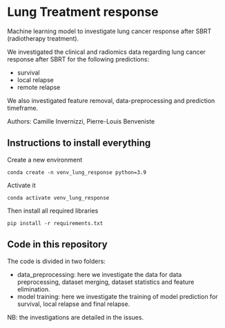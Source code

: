 # Lung Treatment response

Machine learning model to investigate lung cancer response after SBRT (radiotherapy treatment). 

We investigated the clinical and radiomics data regarding lung cancer response after SBRT for the following predictions: 
- survival
- local relapse
- remote relapse

We also investigated feature removal, data-preprocessing and prediction timeframe. 

Authors: Camille Invernizzi, Pierre-Louis Benveniste

## Instructions to install everything

Create a new environment

```console
conda create -n venv_lung_response python=3.9
```

Activate it
```console
conda activate venv_lung_response
```

Then install all required libraries
```console
pip install -r requirements.txt
``` 

## Code in this repository

The code is divided in two folders: 
- data_preprocessing: here we investigate the data for data preprocessing, dataset merging, dataset statistics and feature elimination.
- model training: here we investigate the training of model prediction for survival, local relapse and final relapse. 

NB: the investigations are detailed in the issues. 